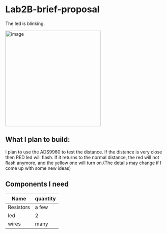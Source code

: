 # Lab2B-brief-proposal

The led is blinking.

<img width="300" alt="image" src="https://user-images.githubusercontent.com/114169032/197107629-77cc799f-6bce-4f49-b60a-f3e1417bd5f3.gif">


## What I plan to build:

I plan to use the ADS9960 to test the distance. If the distance is very close then RED led will flash. If it returns to the normal distance, the red will not flash anymore,  and the yellow one will turn on.(The details may change if I come up with some new ideas)

## Components I need

Name  | quantity
------------- | -------------
Resistors  | a few
led  | 2
wires  | many
